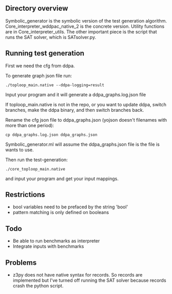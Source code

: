 ## Directory overview
Symbolic_generator is the symbolic version of the test generation algorithm. Core_interpreter_wddpac_native_2 is the concrete version. Utility functions are in Core_interpreter_utils. The other important piece is the script that runs the SAT solver, which is SATsolver.py.

## Running test generation
First we need the cfg from ddpa.

To generate graph json file run:

`./toploop_main.native --ddpa-logging=result`

Input your program and it will generate a ddpa_graphs.log.json file

If toploop_main.native is not in the repo, or you want to update ddpa, switch branches, make the ddpa binary, and then
switch branches back.

Rename the cfg json file to ddpa_graphs.json (yojson doesn't filenames with more than one period):

`cp ddpa_graphs.log.json ddpa_graphs.json`

Symbolic_generator.ml will assume the ddpa_graphs.json file is the file is wants to use.

Then run the test-generation:

`./core_toploop_main.native`

and input your program and get your input mappings.

## Restrictions
* bool variables need to be prefaced by the string 'bool'
* pattern matching is only defined on booleans

## Todo
* Be able to run benchmarks as interpreter
* Integrate inputs with benchmarks


## Problems
* z3py does not have native syntax for records. So records are implemented but
I've turned off running the SAT solver because records crash the python script.
